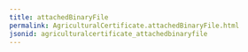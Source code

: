 ```yaml
---
title: attachedBinaryFile
permalink: AgriculturalCertificate.attachedBinaryFile.html
jsonid: agriculturalcertificate_attachedbinaryfile
---
```


